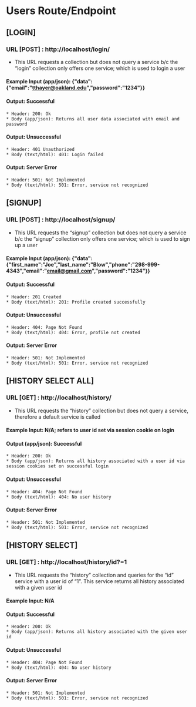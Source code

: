 # Users Route/Endpoint

## [LOGIN]
### URL [POST] : http://localhost/login/
* This URL requests a collection but does not query a service b/c the “login” collection only offers one service; which is used to login a user
#### Example Input (app/json): {"data":{"email":"tthayer@oakland.edu","password":"1234"}}
#### Output: Successful
    * Header: 200: Ok
    * Body (app/json): Returns all user data associated with email and password
#### Output: Unsuccessful
    * Header: 401 Unauthorized 
    * Body (text/html): 401: Login failed
#### Output: Server Error
    * Header: 501: Not Implemented
    * Body (text/html): 501: Error, service not recognized

## [SIGNUP]
### URL [POST] : http://localhost/signup/
* This URL requests the “signup” collection but does not query a service b/c the “signup” collection only offers one service; which is used to sign up a user
#### Example Input (app/json): {"data":{"first_name":"Joe","last_name":"Blow","phone":"298-999-4343","email":"email@gmail.com","password":"1234"}}
#### Output: Successful 
    * Header: 201 Created
    * Body (text/html): 201: Profile created successfully
#### Output: Unsuccessful 
    * Header: 404: Page Not Found
    * Body (text/html): 404: Error, profile not created
#### Output: Server Error
    * Header: 501: Not Implemented
    * Body (text/html): 501: Error, service not recognized

## [HISTORY SELECT ALL]
### URL [GET] : http://localhost/history/
* This URL requests the “history” collection but does not query a service, therefore a default service is called
#### Example Input: N/A; refers to user id set via session cookie on login
#### Output (app/json): Successful
    * Header: 200: Ok
    * Body (app/json): Returns all history associated with a user id via session cookies set on successful login
#### Output: Unsuccessful
    * Header: 404: Page Not Found
    * Body (text/html): 404: No user history
#### Output: Server Error
    * Header: 501: Not Implemented
    * Body (text/html): 501: Error, service not recognized

## [HISTORY SELECT]
### URL [GET] : http://localhost/history/id?=1
* This URL requests the “history” collection and queries for the “id” service with a user id of “1”. This service returns all history associated with a given user id
#### Example Input: N/A
#### Output: Successful
    * Header: 200: Ok
    * Body (app/json): Returns all history associated with the given user id
#### Output: Unsuccessful 
    * Header: 404: Page Not Found
    * Body (text/html): 404: No user history
#### Output: Server Error
    * Header: 501: Not Implemented
    * Body (text/html): 501: Error, service not recognized
